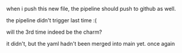 when i push this new file, the pipeline should push to github as well.

the pipeline didn't trigger last time :(

will the 3rd time indeed be the charm?

it didn't, but the yaml hadn't been merged into main yet. once again